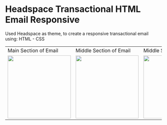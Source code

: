 # Headspace Transactional HTML Email Responsive
  Used Headspace as theme, to create a responsive transactional email using:
  HTML - CSS


<table>
  <tr>
    <td>Main Section of Email</td>
     <td>Middle Section of Email</td>
     <td>Middle Section of Email</td>
     <td>Bottom Section of Email</td>
  </tr>
  <tr>
    <td><img src="img/headspace-top.png" width=202.5 ></td>
    <td><img src="img/headspace-top-middle.png" width=202.5 ></td>
    <td><img src="img/headspace-middle.png" width=202.5 ></td>
    <td><img src="img/headspace-bottom.png" width=202.5 ></td>
  </tr>
 </table>